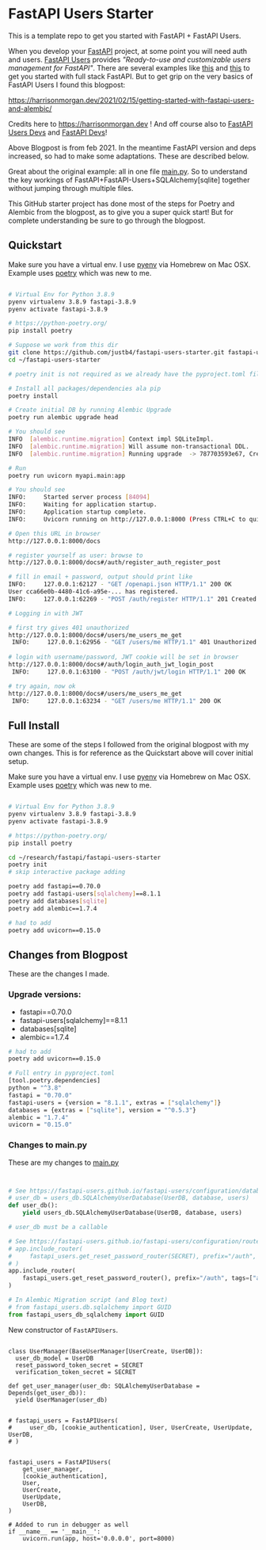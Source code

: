 # FastAPI Users Starter

This is a template repo to get you started with FastAPI + FastAPI Users.

When you develop your [FastAPI](https://fastapi.tiangolo.com/) project, at some point you will need auth and users. 
[FastAPI Users](https://fastapi-users.github.io/fastapi-users/) 
provides *"Ready-to-use and customizable users management for FastAPI"*.
There are several examples like [this](https://github.com/tiangolo/full-stack-fastapi-postgresql) 
and [this](https://testdriven.io/blog/developing-a-single-page-app-with-fasta) to get you started with full stack FastAPI. 
But to get grip on the very basics of FastAPI Users I found this blogpost:

https://harrisonmorgan.dev/2021/02/15/getting-started-with-fastapi-users-and-alembic/

Credits here to https://harrisonmorgan.dev ! And off course also 
to [FastAPI Users Devs](https://github.com/fastapi-users/fastapi-users) and [FastAPI Devs](https://fastapi.tiangolo.com/)!

Above Blogpost is from feb 2021. In the meantime FastAPI version and deps increased, so had to make some adaptations.
These are described below. 

Great about the original example: all in one file [main.py](myapi/main.py). So to understand
the key workings of FastAPI+FastAPI-Users+SQLAlchemy[sqlite] together without jumping through
multiple files. 

This GitHub starter project has done most of the steps for Poetry and Alembic from the blogpost, as to
give you a super quick start! But for complete understanding be sure to go through the blogpost.

## Quickstart

Make sure you have a virtual env. I use [pyenv](https://github.com/pyenv/pyenv) via Homebrew 
on Mac OSX. Example uses [poetry](https://python-poetry.org/) which was new to me.

```bash

# Virtual Env for Python 3.8.9
pyenv virtualenv 3.8.9 fastapi-3.8.9
pyenv activate fastapi-3.8.9

# https://python-poetry.org/
pip install poetry

# Suppose we work from this dir
git clone https://github.com/justb4/fastapi-users-starter.git fastapi-users-starter
cd ~/fastapi-users-starter

# poetry init is not required as we already have the pyproject.toml file

# Install all packages/dependencies ala pip
poetry install

# Create initial DB by running Alembic Upgrade
poetry run alembic upgrade head

# You should see
INFO  [alembic.runtime.migration] Context impl SQLiteImpl.
INFO  [alembic.runtime.migration] Will assume non-transactional DDL.
INFO  [alembic.runtime.migration] Running upgrade  -> 787703593e67, Create FastAPI-Users user table

# Run
poetry run uvicorn myapi.main:app

# You should see
INFO:     Started server process [84094]
INFO:     Waiting for application startup.
INFO:     Application startup complete.
INFO:     Uvicorn running on http://127.0.0.1:8000 (Press CTRL+C to quit)

# Open this URL in browser
http://127.0.0.1:8000/docs

# register yourself as user: browse to 
http://127.0.0.1:8000/docs#/auth/register_auth_register_post

# fill in email + password, output should print like
INFO:     127.0.0.1:62127 - "GET /openapi.json HTTP/1.1" 200 OK
User cca66e0b-4480-41c6-a95e-... has registered.
INFO:     127.0.0.1:62269 - "POST /auth/register HTTP/1.1" 201 Created

# Logging in with JWT

# first try gives 401 unauthorized
http://127.0.0.1:8000/docs#/users/me_users_me_get
 INFO:     127.0.0.1:62956 - "GET /users/me HTTP/1.1" 401 Unauthorized
 
# login with username/password, JWT cookie will be set in browser
http://127.0.0.1:8000/docs#/auth/login_auth_jwt_login_post
 INFO:     127.0.0.1:63100 - "POST /auth/jwt/login HTTP/1.1" 200 OK

# try again, now ok
http://127.0.0.1:8000/docs#/users/me_users_me_get
 INFO:     127.0.0.1:63234 - "GET /users/me HTTP/1.1" 200 OK


```


## Full Install 

These are some of the steps I followed from the original blogpost with my own changes. 
This is for reference as the Quickstart above will cover initial setup.

Make sure you have a virtual env. I use [pyenv](https://github.com/pyenv/pyenv) via Homebrew 
on Mac OSX. Example uses [poetry](https://python-poetry.org/) which was new to me.

```bash

# Virtual Env for Python 3.8.9
pyenv virtualenv 3.8.9 fastapi-3.8.9
pyenv activate fastapi-3.8.9

# https://python-poetry.org/
pip install poetry

cd ~/research/fastapi/fastapi-users-starter
poetry init
# skip interactive package adding

poetry add fastapi==0.70.0
poetry add fastapi-users[sqlalchemy]==8.1.1
poetry add databases[sqlite]
poetry add alembic==1.7.4

# had to add 
poetry add uvicorn==0.15.0
```

## Changes from Blogpost
 
These are the changes I made.

### Upgrade versions:

* fastapi==0.70.0
* fastapi-users[sqlalchemy]==8.1.1
* databases[sqlite]
* alembic==1.7.4

```bash
# had to add 
poetry add uvicorn==0.15.0

# Full entry in pyproject.toml
[tool.poetry.dependencies]
python = "^3.8"
fastapi = "0.70.0"
fastapi-users = {version = "8.1.1", extras = ["sqlalchemy"]}
databases = {extras = ["sqlite"], version = "^0.5.3"}
alembic = "1.7.4"
uvicorn = "0.15.0"

```
 
### Changes to main.py
 
These are my changes to [main.py](myapi/main.py)

```python


# See https://fastapi-users.github.io/fastapi-users/configuration/databases/sqlalchemy/
# user_db = users_db.SQLAlchemyUserDatabase(UserDB, database, users)
def user_db():
    yield users_db.SQLAlchemyUserDatabase(UserDB, database, users)

# user_db must be a callable

# See https://fastapi-users.github.io/fastapi-users/configuration/routers/reset/
# app.include_router(
#     fastapi_users.get_reset_password_router(SECRET), prefix="/auth", tags=["auth"],
# )
app.include_router(
    fastapi_users.get_reset_password_router(), prefix="/auth", tags=["auth"],
)

# In Alembic Migration script (and Blog text)
# from fastapi_users.db.sqlalchemy import GUID
from fastapi_users_db_sqlalchemy import GUID

```
New constructor of `FastAPIUsers`.

```

class UserManager(BaseUserManager[UserCreate, UserDB]):
  user_db_model = UserDB
  reset_password_token_secret = SECRET
  verification_token_secret = SECRET

def get_user_manager(user_db: SQLAlchemyUserDatabase = Depends(get_user_db)):
  yield UserManager(user_db)


# fastapi_users = FastAPIUsers(
#     user_db, [cookie_authentication], User, UserCreate, UserUpdate, UserDB,
# )


fastapi_users = FastAPIUsers(
    get_user_manager,
    [cookie_authentication],
    User,
    UserCreate,
    UserUpdate,
    UserDB,
)

# Added to run in debugger as well
if __name__ == '__main__':
    uvicorn.run(app, host='0.0.0.0', port=8000)

```